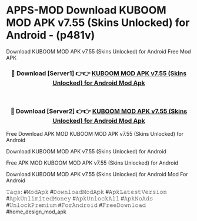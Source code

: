 # APPS-MOD Download KUBOOM MOD APK v7.55 (Skins Unlocked) for Android - (p481v)
Download KUBOOM MOD APK v7.55 (Skins Unlocked) for Android Free Mod APK

<div align="center">
<h3>🔴 Download [Server1] 👉👉 <a href="https://apk-comot.site?title=KUBOOM_MOD_APK_v7.55_(Skins_Unlocked)_for_Android">KUBOOM MOD APK v7.55 (Skins Unlocked) for Android Mod Apk</a></h3><br>

<h3>🔴 Download [Server2] 👉👉 <a href="https://apk-comot.site?title=KUBOOM_MOD_APK_v7.55_(Skins_Unlocked)_for_Android">KUBOOM MOD APK v7.55 (Skins Unlocked) for Android Mod Apk</a></h3>
</div>


Free Download APK MOD KUBOOM MOD APK v7.55 (Skins Unlocked) for Android

Download KUBOOM MOD APK v7.55 (Skins Unlocked) for Android 

Free APK MOD KUBOOM MOD APK v7.55 (Skins Unlocked) for Android 

Download KUBOOM MOD APK v7.55 (Skins Unlocked) for Android Mod For Android

𝚃𝚊𝚐𝚜: #𝙼𝚘𝚍𝙰𝚙𝚔 #𝙳𝚘𝚠𝚗𝚕𝚘𝚊𝚍𝙼𝚘𝚍𝙰𝚙𝚔 #𝙰𝚙𝚔𝙻𝚊𝚝𝚎𝚜𝚝𝚅𝚎𝚛𝚜𝚒𝚘𝚗 #𝙰𝚙𝚔𝚄𝚗𝚕𝚒𝚖𝚒𝚝𝚎𝚍𝙼𝚘𝚗𝚎𝚢 #𝙰𝚙𝚔𝚄𝚗𝚕𝚘𝚌𝚔𝙰𝚕𝚕 #𝙰𝚙𝚔𝙽𝚘𝙰𝚍𝚜 #𝚄𝚗𝚕𝚘𝚌𝚔𝙿𝚛𝚎𝚖𝚒𝚞𝚖 #𝙵𝚘𝚛𝙰𝚗𝚍𝚛𝚘𝚒𝚍 #𝙵𝚛𝚎𝚎𝙳𝚘𝚠𝚗𝚕𝚘𝚊𝚍 #home_design_mod_apk